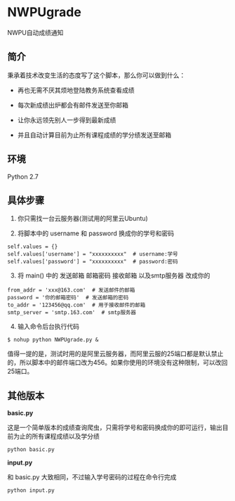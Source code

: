 # NWPUgrade
NWPU自动成绩通知

## 简介
秉承着技术改变生活的态度写了这个脚本，那么你可以做到什么：

* 再也无需不厌其烦地登陆教务系统查看成绩

* 每次新成绩出炉都会有邮件发送至你邮箱

* 让你永远领先别人一步得到最新成绩

* 并且自动计算目前为止所有课程成绩的学分绩发送至邮箱

## 环境
Python 2.7

## 具体步骤

1. 你只需找一台云服务器(测试用的阿里云Ubuntu)

2. 将脚本中的 username 和 password 换成你的学号和密码
```
self.values = {}
self.values['username'] = "xxxxxxxxxx"  # username:学号
self.values['password'] = "xxxxxxxxxx"  # password:密码
```
3. 将 main() 中的 发送邮箱 邮箱密码 接收邮箱 以及smtp服务器 改成你的
```
from_addr = 'xxx@163.com'  # 发送邮件的邮箱
password = '你的邮箱密码'  # 发送邮箱的密码
to_addr = '123456@qq.com'  # 用于接收邮件的邮箱
smtp_server = 'smtp.163.com'  # smtp服务器
```
4. 输入命令后台执行代码

```
$ nohup python NWPUgrade.py &
```

值得一提的是，测试时用的是阿里云服务器，而阿里云服的25端口都是默认禁止的，所以脚本中的邮件端口改为456。如果你使用的环境没有这种限制，可以改回25端口。

## 其他版本

**basic.py**

这是一个简单版本的成绩查询爬虫，只需将学号和密码换成你的即可运行，输出目前为止的所有课程成绩以及学分绩
```
python basic.py
```

**input.py**

和 basic.py 大致相同，不过输入学号密码的过程在命令行完成
```
python input.py
```
